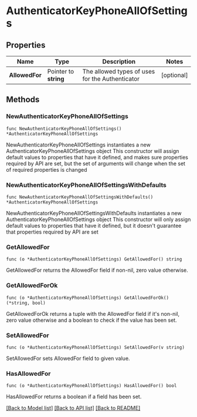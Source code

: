 # AuthenticatorKeyPhoneAllOfSettings

## Properties

Name | Type | Description | Notes
------------ | ------------- | ------------- | -------------
**AllowedFor** | Pointer to **string** | The allowed types of uses for the Authenticator | [optional] 

## Methods

### NewAuthenticatorKeyPhoneAllOfSettings

`func NewAuthenticatorKeyPhoneAllOfSettings() *AuthenticatorKeyPhoneAllOfSettings`

NewAuthenticatorKeyPhoneAllOfSettings instantiates a new AuthenticatorKeyPhoneAllOfSettings object
This constructor will assign default values to properties that have it defined,
and makes sure properties required by API are set, but the set of arguments
will change when the set of required properties is changed

### NewAuthenticatorKeyPhoneAllOfSettingsWithDefaults

`func NewAuthenticatorKeyPhoneAllOfSettingsWithDefaults() *AuthenticatorKeyPhoneAllOfSettings`

NewAuthenticatorKeyPhoneAllOfSettingsWithDefaults instantiates a new AuthenticatorKeyPhoneAllOfSettings object
This constructor will only assign default values to properties that have it defined,
but it doesn't guarantee that properties required by API are set

### GetAllowedFor

`func (o *AuthenticatorKeyPhoneAllOfSettings) GetAllowedFor() string`

GetAllowedFor returns the AllowedFor field if non-nil, zero value otherwise.

### GetAllowedForOk

`func (o *AuthenticatorKeyPhoneAllOfSettings) GetAllowedForOk() (*string, bool)`

GetAllowedForOk returns a tuple with the AllowedFor field if it's non-nil, zero value otherwise
and a boolean to check if the value has been set.

### SetAllowedFor

`func (o *AuthenticatorKeyPhoneAllOfSettings) SetAllowedFor(v string)`

SetAllowedFor sets AllowedFor field to given value.

### HasAllowedFor

`func (o *AuthenticatorKeyPhoneAllOfSettings) HasAllowedFor() bool`

HasAllowedFor returns a boolean if a field has been set.


[[Back to Model list]](../README.md#documentation-for-models) [[Back to API list]](../README.md#documentation-for-api-endpoints) [[Back to README]](../README.md)


